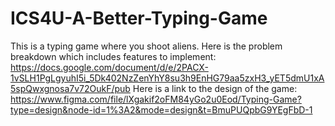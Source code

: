 # ICS4U-A-Better-Typing-Game
This is a typing game where you shoot aliens.
Here is the problem breakdown which includes features to implement: https://docs.google.com/document/d/e/2PACX-1vSLH1PgLgyuhI5i_5Dk402NzZenYhY8su3h9EnHG79aa5zxH3_yET5dmU1xA5spQwxgnosa7v72OukF/pub
Here is a link to the design of the game: https://www.figma.com/file/lXgakif2oFM84yGo2u0Eod/Typing-Game?type=design&node-id=1%3A2&mode=design&t=BmuPUQpbG9YEgFbD-1
